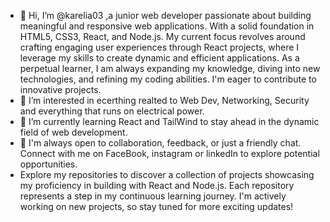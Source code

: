 - 👋 Hi, I’m @karelia03 ,a junior web developer passionate about building meaningful and responsive web applications. With a solid foundation in HTML5, CSS3, React, and Node.js. My current focus revolves around crafting engaging user experiences through React projects, where I leverage my skills to create dynamic and efficient applications. As a perpetual learner, I am always expanding my knowledge, diving into new technologies, and refining my coding abilities. I'm eager to contribute to innovative projects.
- 👀 I’m interested in ecerthing realted to Web Dev, Networking, Security and everything that runs on electrical power.
- 🌱 I’m currently learning React and TailWind to stay ahead in the dynamic field of web development.
- 💞️ I'm always open to collaboration, feedback, or just a friendly chat. Connect with me on FaceBook, instagram or linkedIn to explore potential opportunities.
- Explore my repositories to discover a collection of projects showcasing my proficiency in building with React and Node.js. Each repository represents a step in my continuous learning journey. I'm actively working on new projects, so stay tuned for more exciting updates!

